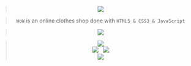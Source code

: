 > <div alt="Stats" align="center"><a href="https://ahmednasser1601.github.io/WOW-Clothes-Shop"><img src="https://readme-typing-svg.herokuapp.com?font=Fira+Code&weight=500&size=25&duration=2500&pause=1000&color=F7A52C&background=000000&center=true&vCenter=true&repeat=false&width=350&lines=Available+here;%7C%3E+WoW+Clothes+Shop+%3C%7C"/></a></div>

> <div alt="Stats" align="center"><code>WoW</code> is an online clothes shop done with <code>HTML5 & CSS3 & JavaScript</code></div>

> <div alt="Stats" align="center"><img src="https://user-images.githubusercontent.com/60184582/115624993-b5788e80-a2fb-11eb-9f8d-8ef284cb54e9.jpg"/>

> <div alt="Stats" align="center"><img src="https://img.shields.io/static/v1?label=AhmedNasser1601&message=WOW-Clothes-Shop&color=blue&logo=github"/><br><img src="https://img.shields.io/github/stars/AhmedNasser1601/WOW-Clothes-Shop?style=social"/> &nbsp; <img src="https://img.shields.io/github/forks/AhmedNasser1601/WOW-Clothes-Shop?style=social"/><br><img src="https://hits.sh/github.com/AhmedNasser1601/WOW-Clothes-Shop.svg?label=Visits"/></div>
